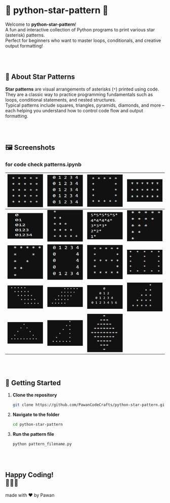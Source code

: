 # 🌟 python-star-pattern 🌟

Welcome to **python-star-pattern**!  
A fun and interactive collection of Python programs to print various star (asterisk) patterns.  
Perfect for beginners who want to master loops, conditionals, and creative output formatting!

<br> <br>

## 📝 About Star Patterns

**Star patterns** are visual arrangements of asterisks (`*`) printed using code.  
They are a classic way to practice programming fundamentals such as loops, conditional statements, and nested structures.  
Typical patterns include squares, triangles, pyramids, diamonds, and more – each helping you understand how to control code flow and output formatting.



<br> <br>

## 🖼️ Screenshots
### for code check patterns.ipynb

| <img src="screenshots/s1.png" width="150"/> | <img src="screenshots/s2.png" width="150"/> | <img src="screenshots/s3.png" width="150"/> | <img src="screenshots/s4.png" width="150"/> |
|---------------------------------------------|---------------------------------------------|---------------------------------------------|---------------------------------------------|
| <img src="screenshots/s5.png" width="150"/> | <img src="screenshots/s6.png" width="150"/> | <img src="screenshots/s7.png" width="150"/> | <img src="screenshots/s78.png" width="150"/> |
| <img src="screenshots/s9.png" width="150"/> | <img src="screenshots/s10.png" width="150"/> | <img src="screenshots/s11.png" width="150"/> | <img src="screenshots/s12.png" width="150"/> |
| <img src="screenshots/s13.png" width="150"/> | <img src="screenshots/s14.png" width="150"/> | <img src="screenshots/s15.png" width="150"/> | <img src="screenshots/s16.png" width="150"/> |
| <img src="screenshots/s18.png" width="150"/> | <img src="screenshots/s19.png" width="150"/> | <img src="screenshots/s20.png" width="150"/> |                                             |





<br> <br>



## 🚀 Getting Started

1. **Clone the repository**  
   ```bash
   git clone https://github.com/PawanCodeCrafts/python-star-pattern.git
   ```
2. **Navigate to the folder**
   ```bash
   cd python-star-pattern
   ```
3. **Run the pattern file**
   ```bash
   python pattern_filename.py
   ```

<br> <br>


Happy Coding!  
🌠✨🌟
---
made with ❤ by Pawan
